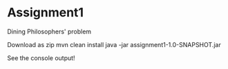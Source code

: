 # Assignment1
Dining Philosophers' problem

Download as zip
mvn clean install
java -jar assignment1-1.0-SNAPSHOT.jar

See the console output!
